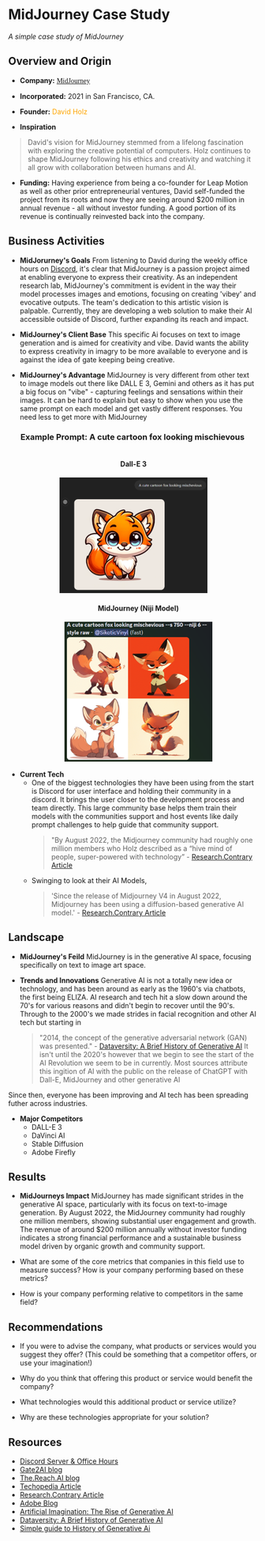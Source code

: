 # MidJourney Case Study

*A simple case study of MidJourney*

## Overview and Origin

* **Company:** <span style="font-family:cursive">[MidJourney](https://www.midjourney.com/home)</span>

* **Incorporated:** 2021 in San Francisco, CA.

* **Founder:**  <span style="color:orange">David Holz</span>

* **Inspiration**
> David's vision for MidJourney stemmed from a lifelong fascination with exploring the creative potential of computers. Holz continues to shape MidJourney following his ethics and creativity and watching it all grow with collaboration between humans and AI.

* **Funding:** Having experience from being a co-founder for Leap Motion as well as other prior entrepreneurial ventures, David self-funded the project from its roots and now they are seeing around $200 million in annual revenue - all without investor funding. A good portion of its revenue is continually reinvested back into the company.

## Business Activities

* **MidJorurney's Goals** From listening to David during the weekly office hours on [Discord](https://discord.gg/midjourney), it's clear that MidJourney is a passion project aimed at enabling everyone to express their creativity. As an independent research lab, MidJourney's commitment is evident in the way their model processes images and emotions, focusing on creating 'vibey' and evocative outputs. The team's dedication to this artistic vision is palpable. Currently, they are developing a web solution to make their AI accessible outside of Discord, further expanding its reach and impact.

* **MidJourney's Client Base** This specific Ai focuses on text to image generation and is aimed for creativity and vibe. David wants the ability to express creativity in imagry to be more available to everyone and is against the idea of gate keeping being creative.

* **MidJourney's Advantage** MidJourney is very different from other text to image models out there like DALL E 3, Gemini and others as it has put a big focus on "vibe" - capturing feelings and sensations within their images. It can be hard to explain but easy to show when you use the same prompt on each model and get vastly different responses. You need less to get more with MidJourney

<div align="center">
  <h3>Example Prompt: A cute cartoon fox looking mischievous</h3>
  <ul style="list-style-type:none;">
  <li style="display:inline-block; text-align:center; margin-right:20px;">
    <h4>Dall-E 3</h4>
    <img src="Images/GPT%20Example.png" alt="GPT Example" width="300">
  </li>
  <li style="display:inline-block; text-align:center;">
    <h4>MidJourney (Niji Model)</h4>
    <img src="Images/MidJourneyExample.png" alt="MidJ Example" width="300">
  </li>
</ul>
</div>

* **Current Tech** 
    * One of the biggest technologies they have been using from the start is Discord for user interface and holding their community in a discord. It brings the user closer to the development process and team directly. This large community base helps them train their models with the communities support and host events like daily prompt challenges to help guide that community support.
        > "By August 2022, the Midjourney community had roughly one million members who Holz described as a “hive mind of people, super-powered with technology” - [Research.Contrary Article](https://research.contrary.com/reports/midjourney)
    * Swinging to look at their AI Models, 
        > 'Since the release of Midjourney V4 in August 2022, Midjourney has been using a diffusion-based generative AI model.' - [Research.Contrary Article](https://research.contrary.com/reports/midjourney)

## Landscape

* **MidJourney's Feild** MidJourney is in the generative AI space, focusing specifically on text to image art space.

* **Trends and Innovations** Generative AI is not a totally new idea or technology, and has been around as early as the 1960's via chatbots, the first being ELIZA. AI research and tech hit a slow down around the 70's for various reasons and didn't begin to recover until the 90's. Through to the 2000's we made strides in facial recognition and other AI tech but starting in 
    >"2014, the concept of the generative adversarial network (GAN) was presented." - [Dataversity: A Brief History of Generative AI](https://www.dataversity.net/a-brief-history-of-generative-ai/)
It isn't until the 2020's however that we begin to see the start of the AI Revolution we seem to be in currently. Most sources attribute this ingition of AI with the public on the release of ChatGPT with Dall-E, MidJourney and other generative AI

Since then, everyone has been improving and AI tech has been spreading futher across industries. 
    
* **Major Competitors** 
    - DALL-E 3
    - DaVinci AI
    - Stable Diffusion
    - Adobe Firefly

## Results

* **MidJourneys Impact** MidJourney has made significant strides in the generative AI space, particularly with its focus on text-to-image generation. By August 2022, the MidJourney community had roughly one million members, showing substantial user engagement and growth. The revenue of around $200 million annually without investor funding indicates a strong financial performance and a sustainable business model driven by organic growth and community support.

* What are some of the core metrics that companies in this field use to measure success? How is your company performing based on these metrics?

* How is your company performing relative to competitors in the same field?

## Recommendations

* If you were to advise the company, what products or services would you suggest they offer? (This could be something that a competitor offers, or use your imagination!)

* Why do you think that offering this product or service would benefit the company?

* What technologies would this additional product or service utilize?

* Why are these technologies appropriate for your solution?

## Resources

* [Discord Server & Office Hours](https://discord.gg/midjourney)
* [Gate2AI blog](https://www.gate2ai.com/midjourney/who-owns-midjourney.html#:~:text=Midjourney%2C%20a%20pioneering%20software%20and,the%20limits%20of%20creative%20AI.)
* [The.Reach.AI blog](https://thereach.ai/2023/09/06/midjourney-the-200-million-design-tool-that-never-raised-money/)
* [Techopedia Article](https://www.techopedia.com/definition/midjourney)
* [Research.Contrary Article](https://research.contrary.com/reports/midjourney)
* [Adobe Blog](https://blog.adobe.com/en/publish/2024/04/22/age-generative-ai-over-half-americans-have-used-generative-ai-most-believe-will-help-them-be-more-creative)
* [Artificial Imagination: The Rise of Generative AI](https://executive.berkeley.edu/thought-leadership/blog/artificial-imagination-rise-generative-ai)
* [Dataversity: A Brief History of Generative AI](https://www.dataversity.net/a-brief-history-of-generative-ai/)
* [Simple guide to History of Generative Ai](https://bernardmarr.com/a-simple-guide-to-the-history-of-generative-ai/)